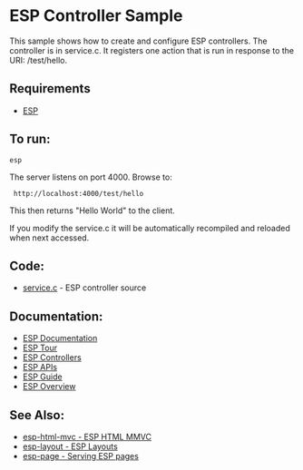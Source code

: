 ESP Controller Sample
===

This sample shows how to create and configure ESP controllers. The controller is in 
service.c. It registers one action that is run in response to the URI: /test/hello.

Requirements
---
* [ESP](https://embedthis.com/esp/download.html)

To run:
---
    esp

The server listens on port 4000. Browse to: 
 
     http://localhost:4000/test/hello

This then returns "Hello World" to the client.

If you modify the service.c it will be automatically recompiled and reloaded when 
next accessed.

Code:
---
* [service.c](service.c) - ESP controller source

Documentation:
---
* [ESP Documentation](https://embedthis.com/esp/doc/index.html)
* [ESP Tour](https://embedthis.com/esp/doc/start/tour.html)
* [ESP Controllers](https://embedthis.com/esp/doc/users/controllers.html)
* [ESP APIs](https://embedthis.com/esp/doc/api/esp.html)
* [ESP Guide](https://embedthis.com/esp/doc/users/index.html)
* [ESP Overview](https://embedthis.com/esp/doc/users/using.html)

See Also:
---
* [esp-html-mvc - ESP HTML MMVC](../esp-html-mvc/README.md)
* [esp-layout - ESP Layouts](../esp-layout/README.md)
* [esp-page - Serving ESP pages](../esp-page/README.md)
